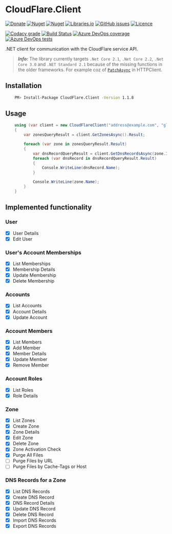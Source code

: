 # CloudFlare.Client

[![Donate](https://img.shields.io/badge/donate-PayPal-blueviolet.svg)](https://www.paypal.com/cgi-bin/webscr?cmd=_donations&business=zgmode%40gmail.com&currency_code=USD&source=url)
[![Nuget](https://img.shields.io/nuget/v/CloudFlare.Client.svg)](https://www.nuget.org/packages/CloudFlare.Client/)
[![Nuget](https://img.shields.io/nuget/dt/Cloudflare.Client.svg)](https://www.nuget.org/packages/CloudFlare.Client/)
[![Libraries.io](https://img.shields.io/librariesio/github/zingz0r/CloudFlare.Client.svg)](https://libraries.io/github/zingz0r/CloudFlare.Client)
[![GitHub issues](https://img.shields.io/github/issues-raw/zingz0r/Cloudflare.Client.svg)](https://github.com/zingz0r/CloudFlare.Client/issues)
[![Licence](https://img.shields.io/badge/license-CC%20BY--NC--ND%204.0-orange.svg)](https://creativecommons.org/licenses/by-nc-nd/4.0/legalcode.txt)

[![Codacy grade](https://img.shields.io/codacy/grade/0ad1b06d9bbd4c849715223677667ddf.svg)](https://app.codacy.com/app/zingz0r/CloudFlare.Client/commits)
[![Build Status](https://zingzor.visualstudio.com/CloudFlare.Client/_apis/build/status/zingz0r.CloudFlare.Client?branchName=master)](https://zingzor.visualstudio.com/CloudFlare.Client/_build/latest?definitionId=1&branchName=master)
[![Azure DevOps coverage](https://img.shields.io/azure-devops/coverage/zingzor/CloudFlare.Client/1.svg)](https://zingzor.visualstudio.com/CloudFlare.Client/_build/latest?definitionId=1&branchName=master)
[![Azure DevOps tests](https://img.shields.io/azure-devops/tests/zingzor/CloudFlare.Client/1.svg)](https://zingzor.visualstudio.com/CloudFlare.Client/_build/latest?definitionId=1&branchName=master)

.NET client for communication with the CloudFlare service API.

> **_Info:_**  The library currently targets `.Net Core 2.1`, `.Net Core 2.2`, `.Net Core 3.0` and `.NET Standard 2.1` because of the missing functions in the older frameworks.
> For example coz of [`PatchAsync`](https://docs.microsoft.com/en-us/dotnet/api/system.net.http.httpclient.patchasync?view=netstandard-2.1) in HTTPClient.

## Installation

```bash
    PM> Install-Package CloudFlare.Client -Version 1.1.8
```

## Usage

```csharp
    using (var client = new CloudFlareClient("address@example.com", "globalApiKeyFromCF"))
    {
        var zonesQueryResult = client.GetZonesAsync().Result;

        foreach (var zone in zonesQueryResult.Result)
        {
            var dnsRecordQueryResult = client.GetDnsRecordsAsync(zone.Id).Result;
            foreach (var dnsRecord in dnsRecordQueryResult.Result)
            {
                Console.WriteLine(dnsRecord.Name);
            }

            Console.WriteLine(zone.Name);
        }
    }
```

## Implemented functionality

### User

-   [x] User Details
-   [x] Edit User

### User's Account Memberships

-   [x] List Memberships
-   [x] Membership Details
-   [x] Update Membership
-   [x] Delete Membership

### Accounts

-   [x] List Accounts
-   [x] Account Details
-   [x] Update Account

### Account Members

-   [x] List Members
-   [x] Add Member
-   [x] Member Details
-   [x] Update Member
-   [x] Remove Member

### Account Roles

-   [x] List Roles
-   [x] Role Details

### Zone

-   [x] List Zones
-   [x] Create Zone
-   [x] Zone Details
-   [x] Edit Zone
-   [x] Delete Zone
-   [x] Zone Activation Check
-   [x] Purge All Files
-   [ ] Purge Files by URL
-   [ ] Purge Files by Cache-Tags or Host  

### DNS Records for a Zone

-   [x] List DNS Records
-   [x] Create DNS Record
-   [x] DNS Record Details
-   [x] Update DNS Record
-   [x] Delete DNS Record
-   [x] Import DNS Records
-   [x] Export DNS Records
